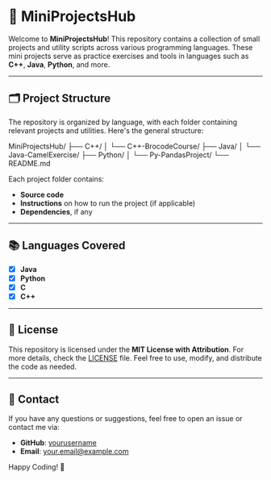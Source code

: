 # 🚀 **MiniProjectsHub**

Welcome to **MiniProjectsHub**! This repository contains a collection of small projects and utility scripts across various programming languages. These mini projects serve as practice exercises and tools in languages such as **C++**, **Java**, **Python**, and more.

---

## 🗂 **Project Structure**

The repository is organized by language, with each folder containing relevant projects and utilities. Here's the general structure:

MiniProjectsHub/ ├── C++/ │ └── C++-BrocodeCourse/ ├── Java/ │ └── Java-CamelExercise/ ├── Python/ │ └── Py-PandasProject/ └── README.md


Each project folder contains:
- **Source code**
- **Instructions** on how to run the project (if applicable)
- **Dependencies**, if any

---

## 📚 **Languages Covered**

- [x] **Java**
- [x] **Python**
- [x] **C**
- [x] **C++**

---

## 📄 **License**

This repository is licensed under the **MIT License with Attribution**. For more details, check the [LICENSE](LICENSE) file. Feel free to use, modify, and distribute the code as needed.

---

## 📝 **Contact**

If you have any questions or suggestions, feel free to open an issue or contact me via:
- **GitHub**: [yourusername](https://github.com/yourusername)
- **Email**: your.email@example.com

Happy Coding! 🎉
